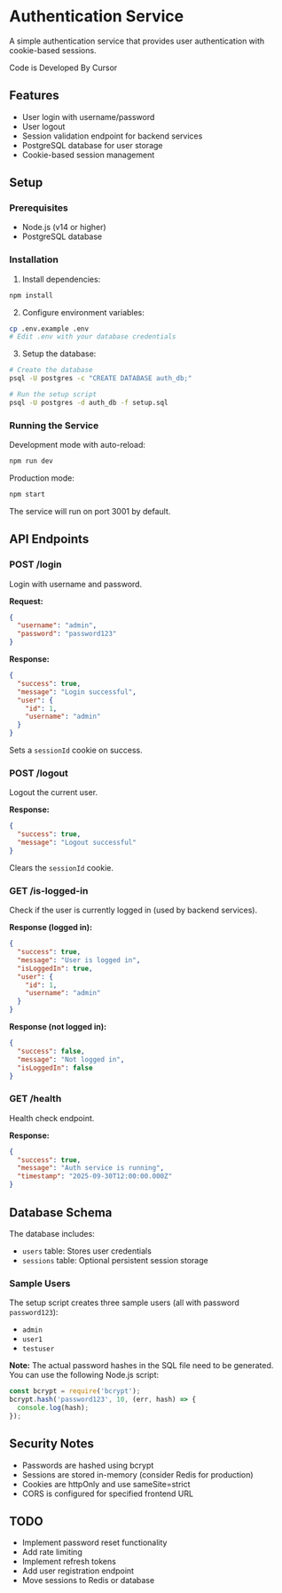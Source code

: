 # Authentication Service 

A simple authentication service that provides user authentication with cookie-based sessions.

Code is Developed By Cursor

## Features

- User login with username/password
- User logout
- Session validation endpoint for backend services
- PostgreSQL database for user storage
- Cookie-based session management

## Setup

### Prerequisites

- Node.js (v14 or higher)
- PostgreSQL database

### Installation

1. Install dependencies:
```bash
npm install
```

2. Configure environment variables:
```bash
cp .env.example .env
# Edit .env with your database credentials
```

3. Setup the database:
```bash
# Create the database
psql -U postgres -c "CREATE DATABASE auth_db;"

# Run the setup script
psql -U postgres -d auth_db -f setup.sql
```

### Running the Service

Development mode with auto-reload:
```bash
npm run dev
```

Production mode:
```bash
npm start
```

The service will run on port 3001 by default.

## API Endpoints

### POST /login
Login with username and password.

**Request:**
```json
{
  "username": "admin",
  "password": "password123"
}
```

**Response:**
```json
{
  "success": true,
  "message": "Login successful",
  "user": {
    "id": 1,
    "username": "admin"
  }
}
```

Sets a `sessionId` cookie on success.

### POST /logout
Logout the current user.

**Response:**
```json
{
  "success": true,
  "message": "Logout successful"
}
```

Clears the `sessionId` cookie.

### GET /is-logged-in
Check if the user is currently logged in (used by backend services).

**Response (logged in):**
```json
{
  "success": true,
  "message": "User is logged in",
  "isLoggedIn": true,
  "user": {
    "id": 1,
    "username": "admin"
  }
}
```

**Response (not logged in):**
```json
{
  "success": false,
  "message": "Not logged in",
  "isLoggedIn": false
}
```

### GET /health
Health check endpoint.

**Response:**
```json
{
  "success": true,
  "message": "Auth service is running",
  "timestamp": "2025-09-30T12:00:00.000Z"
}
```

## Database Schema

The database includes:
- `users` table: Stores user credentials
- `sessions` table: Optional persistent session storage

### Sample Users

The setup script creates three sample users (all with password `password123`):
- `admin`
- `user1`
- `testuser`

**Note:** The actual password hashes in the SQL file need to be generated. You can use the following Node.js script:

```javascript
const bcrypt = require('bcrypt');
bcrypt.hash('password123', 10, (err, hash) => {
  console.log(hash);
});
```

## Security Notes

- Passwords are hashed using bcrypt
- Sessions are stored in-memory (consider Redis for production)
- Cookies are httpOnly and use sameSite=strict
- CORS is configured for specified frontend URL

## TODO

- Implement password reset functionality
- Add rate limiting
- Implement refresh tokens
- Add user registration endpoint
- Move sessions to Redis or database
